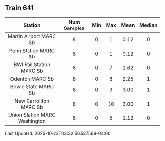 ## Train 641

| Station | Num Samples | Min | Max | Mean | Median |
| :-----: | :---------: | :-: | :-: | :--: | :----: |
| Martin Airport MARC Sb | 8 | 0 | 1 | 0.12 | 0 |
| Penn Station MARC Sb | 8 | 0 | 1 | 0.12 | 0 |
| BWI Rail Station MARC Sb | 8 | 0 | 7 | 1.62 | 0 |
| Odenton MARC Sb | 8 | 0 | 8 | 2.25 | 1 |
| Bowie State MARC Sb | 8 | 0 | 9 | 3.00 | 1 |
| New Carrollton MARC Sb | 8 | 0 | 10 | 3.00 | 1 |
| Union Station MARC Washington | 8 | 0 | 5 | 1.12 | 0 |


Last Updated: 2025-10-23T03:32:56.537569-04:00